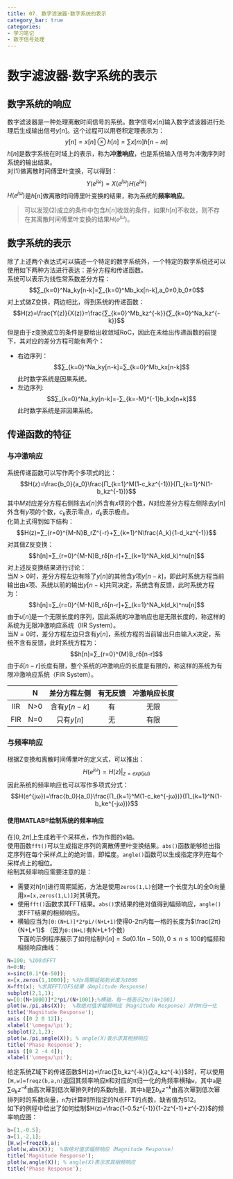 ```yaml
---
title: 07. 数字滤波器·数字系统的表示
category_bar: true
categories: 
- 学习笔记
- 数字信号处理
---
```

# 数字滤波器·数字系统的表示
## 数字系统的响应
数字滤波器是一种处理离散时间信号的系统。数字信号$x[n]$输入数字滤波器进行处理后生成输出信号$y[n]$。这个过程可以用卷积定理表示为：  
$$y[n]=x[n]⊗h[n]=∑x[m]h[n-m] \tag{1}$$
$h[n]$是数字系统在时域上的表示，称为**冲激响应**，也是系统输入信号为冲激序列时系统的输出结果。  
对(1)做离散时间傅里叶变换，可以得到：  
$$Y(e^{jω})=X(e^{jω})H(e^{jω}) \tag{2}$$
$H(e^{jω})$是$h[n]$做离散时间傅里叶变换的结果，称为系统的**频率响应**。  
> 可以发现(2)成立的条件中包含$h[n]$收敛的条件，如果$h[n]$不收敛，则不存在其离散时间傅里叶变换的结果$H(e^{jω})$。  

## 数字系统的表示
除了上述两个表达式可以描述一个特定的数字系统外，一个特定的数字系统还可以使用如下两种方法进行表达：差分方程和传递函数。  
系统可以表示为线性常系数差分方程：    
$$∑_{k=0}^Na_ky[n-k]=∑_{k=0}^Mb_kx[n-k],a_0≠0,b_0≠0$$
对上式做Z变换，两边相比，得到系统的传递函数：  
$$H(z)=\frac{Y(z)}{X(z)}=\frac{∑_{k=0}^Mb_kz^{-k}}{∑_{k=0}^Na_kz^{-k}}$$
但是由于z变换成立的条件是要给出收敛域RoC，因此在未给出传递函数的前提下，其对应的差分方程可能有两个：
- 右边序列：
  $$∑_{k=0}^Na_ky[n-k]=∑_{k=0}^Mb_kx[n-k]$$
  此时数字系统是因果系统。  
- 左边序列:
  $$∑_{k=0}^Na_ky[n-k]=-∑_{k=-M}^{-1}b_kx[n+k]$$
  此时数字系统是非因果系统。  

## 传递函数的特征
### 与冲激响应
系统传递函数可以写作两个多项式的比：  
$$H(z)=\frac{b_0}{a_0}\frac{Π_{k=1}^M(1-c_kz^{-1})}{Π_{k=1}^N(1-b_kz^{-1})}$$
其中$M$对应差分方程右侧除去$x[n]$外含有$x$项的个数，$N$对应差分方程左侧除去$y[n]$外含有$y$项的个数，$c_k$表示零点，$d_k$表示极点。  
化简上式得到如下结构：  
$$H(z)=∑_{r=0}^{M-N}B_rZ^{-r}+∑_{k=1}^N\frac{A_k}{1-d_kz^{-1}}$$
对其做Z反变换：  
$$h[n]=∑_{r=0}^{M-N}B_rδ[n-r]+∑_{k=1}^NA_k(d_k)^nu[n]$$
对上述反变换结果进行讨论：  
当$N>0$时，差分方程左边有除了$y[n]$的其他含$y$项$y[n-k]$，即此时系统方程当前输出由$x$项、系统以前的输出$y[n-k]$共同决定，系统含有反馈，此时系统方程为：  
$$h[n]=∑_{r=0}^{M-N}B_rδ[n-r]+∑_{k=1}^NA_k(d_k)^nu[n]$$
由于$u[n]$是一个无限长度的序列，因此系统的冲激响应也是无限长度的，称这样的系统为无限冲激响应系统（IIR System）。  
当$N=0$时，差分方程左边只含有$y[n]$，系统方程的当前输出只由输入$x$决定，系统不含有反馈，此时系统方程为：  
$$h[n]=∑_{r=0}^{M}B_rδ[n-r]$$
由于$δ[n-r]$长度有限，整个系统的冲激响应的长度是有限的，称这样的系统为有限冲激响应系统（FIR System）。  

|| N | 差分方程左侧 | 有无反馈 | 冲激响应长度 |
|:--:|:--:|:--:|:--:|:--:|
| IIR | N>0 | 含有$y[n-k]$ | 有 | 无限 |
| FIR | N=0 | 只有$y[n]$ | 无 | 有限 |

### 与频率响应
根据Z变换和离散时间傅里叶的定义式，可以推出：  
$$H(e^{jω})=H(z)|_{z=exp(jω)}$$
因此系统的频率响应也可以写作多项式分式：  
$$H(e^{jω})=\frac{b_0}{a_0}\frac{Π_{k=1}^M(1-c_ke^{-jω})}{Π_{k=1}^N(1-b_ke^{-jω})}$$

#### 使用MATLAB®绘制系统的频率响应  
在$[0,2\pi]$上生成若干个采样点，作为作图的$x$轴。  
使用函数`fft()`可以生成指定序列的离散傅里叶变换结果。`abs()`函数能够给出指定序列在每个采样点上的绝对值，即幅度。`angle()`函数可以生成指定序列在每个采样点上的相位。  
绘制其频率响应需要注意的是：  
- 需要对$h[n]$进行周期延拓，方法是使用`zeros(1,L)`创建一个长度为L的全0向量用`x=[x,zeros(1,L)]`对其填充。  
- 使用`fft()`函数求其FFT结果。`abs()`求结果的绝对值得到幅频响应，`angle()`求FFT结果的相频响应。  
- 横轴应当为`[0:(N+L)]*2*pi/(N+L+1)`使得0-2π内每一格的长度为$\frac{2π}{N+L+1}$ （因为`0:(N+L)`有N+L+1个数）  
下面的示例程序展示了如何绘制$h[n]=Sa(0.1(n-50)),0≤n≤100$的幅频和相频响应曲线：  
```M
N=100; %100点FFT
n=0:N;
x=sinc(0.1*(n-50));
x=[x,zeros(1,1000)]; %对x周期延拓到长度为1000
X=fft(x); %求其FFT/DFS结果（Amplitude Response）
subplot(2,1,1);
w=[0:(N+1000)]*2*pi/(N+1001);%横轴，每一格表示2π/(N+1001)
plot(w./pi,abs(X));  %取绝对值求幅频响应（Magnitude Response）并作π归一化
title('Magnitude Response');
axis ([0 2 0 12]);
xlabel('\omega/\pi');
subplot(2,1,2);
plot(w./pi,angle(X)); % angle(X)表示求其相频响应
title('Phase Response');
axis ([0 2 -4 4]);
xlabel('\omega/\pi');
```

给定系统Z域下的传递函数$H(z)=\frac{∑b_kz^{-k}}{∑a_kz^{-k}}$时，可以使用`[H,w]=freqz(b,a,n)`返回其频率响应`H`和对应的π归一化的角频率横轴`w`，其中`a`是$∑a_kz^{-k}$由高次幂到低次幂排列时的系数向量，其中`b`是$∑b_kz^{-k}$由高次幂到低次幂排列时的系数向量，`n`为计算时所指定的N点FFT的点数，缺省值为512。  
如下的例程中给出了如何绘制$H(z)=\frac{1-0.5z^{-1}}{1-2z^{-1}+z^{-2}}$的频率响应图：  
```m
b=[1,-0.5];
a=[1,-2,1];
[H,w]=freqz(b,a); 
plot(w,abs(X));  %取绝对值求幅频响应（Magnitude Response）
title('Magnitude Response');
plot(w,angle(X)); % angle(X)表示求其相频响应
title('Phase Response');
```